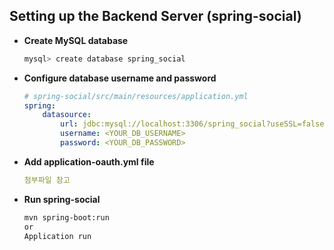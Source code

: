 ## Setting up the Backend Server (spring-social)

+ **Create MySQL database**

  ```bash
  mysql> create database spring_social
  ```

+ **Configure database username and password**

  ```yml
  # spring-social/src/main/resources/application.yml
  spring:
      datasource:
          url: jdbc:mysql://localhost:3306/spring_social?useSSL=false
          username: <YOUR_DB_USERNAME>
          password: <YOUR_DB_PASSWORD>
  ```

+ **Add application-oauth.yml file**

  ```yml
  첨부파일 참고
  ```

+ **Run spring-social**

  ```bash
  mvn spring-boot:run
  or
  Application run
  ```